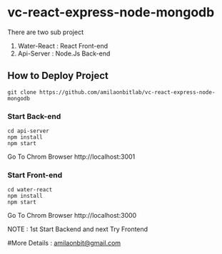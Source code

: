 # vc-react-express-node-mongodb

There are two sub project 
1. Water-React : React Front-end 
2. Api-Server : Node.Js Back-end 

## How to Deploy Project 
    git clone https://github.com/amilaonbitlab/vc-react-express-node-mongodb

### Start Back-end 
    cd api-server
    npm install 
    npm start 

Go To Chrom Browser http://localhost:3001

### Start Front-end
    cd water-react
    npm install 
    npm start 

Go To Chrom Browser http://localhost:3000 


NOTE : 1st Start Backend and next Try Frontend

#More Details : amilaonbit@gmail.com
